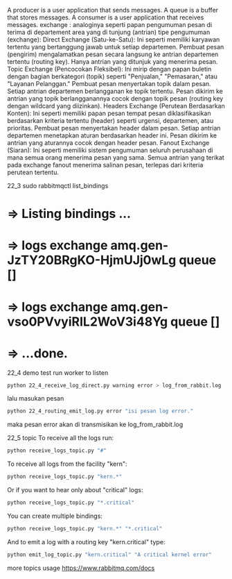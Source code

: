 
A producer is a user application that sends messages.
A queue is a buffer that stores messages.
A consumer is a user application that receives messages.
exchange : analoginya seperti papan pengumuman
pesan di terima di departement area yang di tunjung (antrian)
tipe pengumuman (exchange):
    Direct Exchange (Satu-ke-Satu): Ini seperti memiliki karyawan tertentu yang bertanggung jawab untuk setiap departemen. Pembuat pesan (pengirim) mengalamatkan pesan secara langsung ke antrian departemen tertentu (routing key). Hanya antrian yang ditunjuk yang menerima pesan.
    Topic Exchange (Pencocokan Fleksibel): Ini mirip dengan papan buletin dengan bagian berkategori (topik) seperti "Penjualan," "Pemasaran," atau "Layanan Pelanggan." Pembuat pesan menyertakan topik dalam pesan. Setiap antrian departemen berlangganan ke topik tertentu. Pesan dikirim ke antrian yang topik berlangganannya cocok dengan topik pesan (routing key dengan wildcard yang diizinkan).
    Headers Exchange (Perutean Berdasarkan Konten): Ini seperti memiliki papan pesan tempat pesan diklasifikasikan berdasarkan kriteria tertentu (header) seperti urgensi, departemen, atau prioritas. Pembuat pesan menyertakan header dalam pesan. Setiap antrian departemen menetapkan aturan berdasarkan header ini. Pesan dikirim ke antrian yang aturannya cocok dengan header pesan.
    Fanout Exchange (Siaran): Ini seperti memiliki sistem pengumuman seluruh perusahaan di mana semua orang menerima pesan yang sama. Semua antrian yang terikat pada exchange fanout menerima salinan pesan, terlepas dari kriteria perutean tertentu.






22_3
sudo rabbitmqctl list_bindings
# => Listing bindings ...
# => logs    exchange        amq.gen-JzTY20BRgKO-HjmUJj0wLg  queue           []
# => logs    exchange        amq.gen-vso0PVvyiRIL2WoV3i48Yg  queue           []
# => ...done.


22_4 demo test
run worker to listen
```sh
python 22_4_receive_log_direct.py warning error > log_from_rabbit.log
```
lalu masukan pesan
```sh
python 22_4_routing_emit_log.py error "isi pesan log error."
```
maka pesan error akan di transmisikan ke log_from_rabbit.log






22_5 topic
To receive all the logs run:
```sh
python receive_logs_topic.py "#"
```

To receive all logs from the facility "kern":
```sh
python receive_logs_topic.py "kern.*"
```

Or if you want to hear only about "critical" logs:
```sh
python receive_logs_topic.py "*.critical"
```

You can create multiple bindings:
```sh
python receive_logs_topic.py "kern.*" "*.critical"
```

And to emit a log with a routing key "kern.critical" type:
```sh
python emit_log_topic.py "kern.critical" "A critical kernel error"
```


more topics usage
https://www.rabbitmq.com/docs
